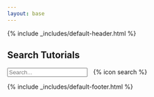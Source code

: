 ```yaml
---
layout: base
---
```


{% include _includes/default-header.html %}

<div class="container main-content">
<section>
<h2> Search Tutorials </h2>

<!-- Html Elements for Search -->


<div id="search-container">
 <input type="text" id="search-input" placeholder="Search..." style="margin-right:1em;">{% icon search %}
 <div class="search-results row" id="results-container">

 </div>
</div>
</section>
</div>

<!-- Script pointing to search-script.js -->
<script src="assets/js/search-script.js" type="text/javascript"></script>

<!-- Configuration -->
<script>

var data= [ {% for topic in site.data %}
    {% unless topic[0] == 'contributors' %}
      {% assign topic_material = site.pages | topic_filter:topic[0] %}
      {% assign topic_title = topic[1].title %}
      {% for tutorial in topic_material %}

       {% capture result_entry %}
        <div class='col-sm-6'>
        <div class='card'>
        <div class='card-body'>
          <h5 class='card-title'>{{ tutorial.title | escape }}</h5>
          <h6 class='card-subtitle text-muted'>{{ topic_title}}</h6>
          <p class='card-text'> {{tutorial.description}}</p>
          {% if tutorial.tags %}
            <p>
            {% for tag in tutorial.tags %}
              <form method="GET" action="{{site.baseurl}}/search" style="display:inline"><input type="hidden" name="query" value="{{tag}}"><button class='label label-default tutorial_tag' id='{{ tag }}' style='{{ tag | colour_tag }}' title='Click to show all tutorials with this tag'>{{ tag  }}</button></form>
            {% endfor %}
            </p>
          {% endif %}
          <p>{% include _includes/contributor-badge-list.html contributors=tutorial.contributors %}</p>
          <a class='btn btn-primary' href='{{ site.baseurl }}{{ tutorial.url }}'>View Tutorial</a>
          </div>
          </div>
          </div>
          {% endcapture %}
      {
        "topic"    : "{{ topic_title }}",
        "title"    : "{{ tutorial.title | escape }}",
        "description": "{{ tutorial.description }}",
        "question" : "{{ tutoral.questions | join: ', '}}",
        "objectives"  : "{{ tutorial.objectives | join: ', ' }}",
        "tags"     : "{{ tutorial.tags | join: ', ' }}",
        "level"     : "{{ tutorial.level }}",
        "time_estimation": "{{ tutorial.time_estimation }}",
        "url"      : "{{ site.baseurl }}{{ tutorial.url }}",
        "level"     : "{{ tutorial.level}}",
        "contributors": "{{ tutorial.contributors | join: ', '}}",
        "entry"      : "{{ result_entry | strip_newlines | replace: '"',"'" }}"
      }{% unless forloop.last %},{% endunless %}
    {% endfor %}
    {% unless forloop.last %},{% endunless %}
    {% endunless %}
  {% endfor %}
]

var sjs = SimpleJekyllSearch({
  searchInput: document.getElementById('search-input'),
  resultsContainer: document.getElementById('results-container'),
  json: data,
  limit: '50',
  noResultsText: ("No result found!"),
  success: function(){},
  searchResultTemplate: '{entry}'
});

window.addEventListener('DOMContentLoaded', (event) => {
    console.log('DOM fully loaded and parsed');
    params = (new URL(document.location)).searchParams;
    paramQuery = params.get('query');
    if(paramQuery){
      document.getElementById('search-input').value = paramQuery;
      sjs.search(paramQuery);
    }
});


</script>

{% include _includes/default-footer.html %}
